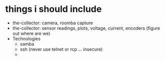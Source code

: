 # things i should include

- the-collector: camera, roomba capture
- the-collector: sensor readings, plots, voltage, current, encoders (figure out where are we)
- Technologies
    - samba
    - ssh (never use telnet or rcp ... insecure)
    -
